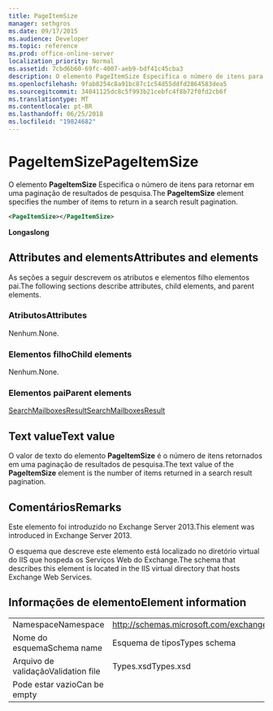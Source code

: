 ```yaml
---
title: PageItemSize
manager: sethgros
ms.date: 09/17/2015
ms.audience: Developer
ms.topic: reference
ms.prod: office-online-server
localization_priority: Normal
ms.assetid: 7cbd6b60-69fc-4007-aeb9-bdf41c45cba3
description: O elemento PageItemSize Especifica o número de itens para retornar em uma paginação de resultados de pesquisa.
ms.openlocfilehash: 9fab8254c8a91bc87c1c54d55ddfd2864583dea5
ms.sourcegitcommit: 34041125dc8c5f993b21cebfc4f8b72f0fd2cb6f
ms.translationtype: MT
ms.contentlocale: pt-BR
ms.lasthandoff: 06/25/2018
ms.locfileid: "19824682"
---
```

# <a name="pageitemsize"></a><span data-ttu-id="7c6b0-103">PageItemSize</span><span class="sxs-lookup"><span data-stu-id="7c6b0-103">PageItemSize</span></span>

<span data-ttu-id="7c6b0-104">O elemento **PageItemSize** Especifica o número de itens para retornar em uma paginação de resultados de pesquisa.</span><span class="sxs-lookup"><span data-stu-id="7c6b0-104">The **PageItemSize** element specifies the number of items to return in a search result pagination.</span></span> 
  
```XML
<PageItemSize></PageItemSize>
```

 <span data-ttu-id="7c6b0-105">**Longas**</span><span class="sxs-lookup"><span data-stu-id="7c6b0-105">**long**</span></span>
## <a name="attributes-and-elements"></a><span data-ttu-id="7c6b0-106">Attributes and elements</span><span class="sxs-lookup"><span data-stu-id="7c6b0-106">Attributes and elements</span></span>

<span data-ttu-id="7c6b0-107">As seções a seguir descrevem os atributos e elementos filho elementos pai.</span><span class="sxs-lookup"><span data-stu-id="7c6b0-107">The following sections describe attributes, child elements, and parent elements.</span></span>
  
### <a name="attributes"></a><span data-ttu-id="7c6b0-108">Atributos</span><span class="sxs-lookup"><span data-stu-id="7c6b0-108">Attributes</span></span>

<span data-ttu-id="7c6b0-109">Nenhum.</span><span class="sxs-lookup"><span data-stu-id="7c6b0-109">None.</span></span>
  
### <a name="child-elements"></a><span data-ttu-id="7c6b0-110">Elementos filho</span><span class="sxs-lookup"><span data-stu-id="7c6b0-110">Child elements</span></span>

<span data-ttu-id="7c6b0-111">Nenhum.</span><span class="sxs-lookup"><span data-stu-id="7c6b0-111">None.</span></span>
  
### <a name="parent-elements"></a><span data-ttu-id="7c6b0-112">Elementos pai</span><span class="sxs-lookup"><span data-stu-id="7c6b0-112">Parent elements</span></span>

[<span data-ttu-id="7c6b0-113">SearchMailboxesResult</span><span class="sxs-lookup"><span data-stu-id="7c6b0-113">SearchMailboxesResult</span></span>](searchmailboxesresult.md)
  
## <a name="text-value"></a><span data-ttu-id="7c6b0-114">Text value</span><span class="sxs-lookup"><span data-stu-id="7c6b0-114">Text value</span></span>

<span data-ttu-id="7c6b0-115">O valor de texto do elemento **PageItemSize** é o número de itens retornados em uma paginação de resultados de pesquisa.</span><span class="sxs-lookup"><span data-stu-id="7c6b0-115">The text value of the **PageItemSize** element is the number of items returned in a search result pagination.</span></span> 
  
## <a name="remarks"></a><span data-ttu-id="7c6b0-116">Comentários</span><span class="sxs-lookup"><span data-stu-id="7c6b0-116">Remarks</span></span>

<span data-ttu-id="7c6b0-117">Este elemento foi introduzido no Exchange Server 2013.</span><span class="sxs-lookup"><span data-stu-id="7c6b0-117">This element was introduced in Exchange Server 2013.</span></span>
  
<span data-ttu-id="7c6b0-118">O esquema que descreve este elemento está localizado no diretório virtual do IIS que hospeda os Serviços Web do Exchange.</span><span class="sxs-lookup"><span data-stu-id="7c6b0-118">The schema that describes this element is located in the IIS virtual directory that hosts Exchange Web Services.</span></span>
  
## <a name="element-information"></a><span data-ttu-id="7c6b0-119">Informações de elemento</span><span class="sxs-lookup"><span data-stu-id="7c6b0-119">Element information</span></span>

|||
|:-----|:-----|
|<span data-ttu-id="7c6b0-120">Namespace</span><span class="sxs-lookup"><span data-stu-id="7c6b0-120">Namespace</span></span>  <br/> |http://schemas.microsoft.com/exchange/services/2006/types  <br/> |
|<span data-ttu-id="7c6b0-121">Nome do esquema</span><span class="sxs-lookup"><span data-stu-id="7c6b0-121">Schema name</span></span>  <br/> |<span data-ttu-id="7c6b0-122">Esquema de tipos</span><span class="sxs-lookup"><span data-stu-id="7c6b0-122">Types schema</span></span>  <br/> |
|<span data-ttu-id="7c6b0-123">Arquivo de validação</span><span class="sxs-lookup"><span data-stu-id="7c6b0-123">Validation file</span></span>  <br/> |<span data-ttu-id="7c6b0-124">Types.xsd</span><span class="sxs-lookup"><span data-stu-id="7c6b0-124">Types.xsd</span></span>  <br/> |
|<span data-ttu-id="7c6b0-125">Pode estar vazio</span><span class="sxs-lookup"><span data-stu-id="7c6b0-125">Can be empty</span></span>  <br/> ||
   

